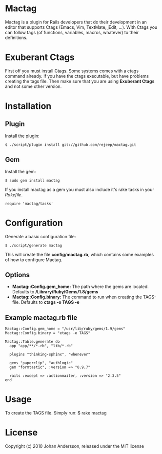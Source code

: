 # Mactag

Mactag is a plugin for Rails developers that do their development in
an editor that supports Ctags (Emacs, Vim, TextMate, jEdit, ...). With
Ctags you can follow tags (of functions, variables, macros, whatever)
to their definitions.

# Exuberant Ctags
First off you must install [Ctags](http://ctags.sourceforge.net/).
Some systems comes with a ctags command already. If you have the ctags
executable, but have problems creating the tags file. Then make sure
that you are using **Exuberant Ctags** and not some other version.

# Installation

## Plugin

Install the plugin:

    $ ./script/plugin install git://github.com/rejeep/mactag.git

## Gem

Install the gem:

    $ sudo gem install mactag

If you install mactag as a gem you must also include it's rake tasks in your *Rakefile*.

    require 'mactag/tasks'

# Configuration

Generate a basic configuration file:

    $ ./script/generate mactag

This will create the file **config/mactag.rb**, which contains some
examples of how to configure Mactag.

## Options

* **Mactag::Config.gem_home:** The path where the gems are located. Defaults to **/Library/Ruby/Gems/1.8/gems**
* **Mactag::Config.binary:** The command to run when creating the TAGS-file. Defaults to **ctags -o TAGS -e**

## Example mactag.rb file
    Mactag::Config.gem_home = "/usr/lib/ruby/gems/1.9/gems"
    Mactag::Config.binary = "etags -o TAGS"

    Mactag::Table.generate do
      app "app/**/*.rb", "lib/*.rb"

      plugins "thinking-sphinx", "whenever"

      gems "paperclip", "authlogic"
      gem "formtastic", :version => "0.9.7"

      rails :except => :actionmailer, :version => "2.3.5"
    end

# Usage

To create the TAGS file. Simply run:
    $ rake mactag

# License

Copyright (c) 2010 Johan Andersson, released under the MIT license
